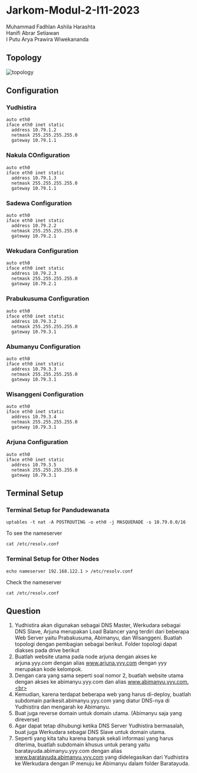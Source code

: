 # Jarkom-Modul-2-I11-2023
Muhammad Fadhlan Ashila Harashta <br>
Hanifi Abrar Setiawan <br>
I Putu Arya Prawira Wiwekananda <br>

## Topology
![topology](https://cdn.discordapp.com/attachments/934661338934943774/1161561002656157757/image.png?ex=6538befb&is=652649fb&hm=d18b00fa523b6e04a21c2b27281f381c6d5e7380716ddc05d688f2562594d2b1&)
## Configuration
### Yudhistira
```
auto eth0
iface eth0 inet static
  address 10.79.1.2
  netmask 255.255.255.255.0
  gateway 10.79.1.1
```
### Nakula COnfiguration
```
auto eth0
iface eth0 inet static
  address 10.79.1.3
  netmask 255.255.255.255.0
  gateway 10.79.1.1
```
### Sadewa Configuration
```
auto eth0
iface eth0 inet static
  address 10.79.2.2
  netmask 255.255.255.255.0
  gateway 10.79.2.1
```
### Wekudara Configuration
```
auto eth0
iface eth0 inet static
  address 10.79.2.3
  netmask 255.255.255.255.0
  gateway 10.79.2.1
```
### Prabukusuma Configuration
```
auto eth0
iface eth0 inet static
  address 10.79.3.2
  netmask 255.255.255.255.0
  gateway 10.79.3.1
```
### Abumanyu Configuration
```
auto eth0
iface eth0 inet static
  address 10.79.3.3
  netmask 255.255.255.255.0
  gateway 10.79.3.1
```
### Wisanggeni Configuration
```
auto eth0
iface eth0 inet static
  address 10.79.3.4
  netmask 255.255.255.255.0
  gateway 10.79.3.1
```
### Arjuna Configuration
```
auto eth0
iface eth0 inet static
  address 10.79.3.5
  netmask 255.255.255.255.0
  gateway 10.79.3.1
```
## Terminal Setup 
### Terminal Setup for Pandudewanata
```
uptables -t nat -A POSTROUTING -o eth0 -j MASQUERADE -s 10.79.0.0/16
```
To see the nameserver
```
cat /etc/resolv.conf
```
### Terminal Setup for Other Nodes
```
echo nameserver 192.168.122.1 > /etc/resolv.conf
```
Check the nameserver
```
cat /etc/resolv.conf
```
## Question
1. Yudhistira akan digunakan sebagai DNS Master, Werkudara sebagai DNS Slave, Arjuna merupakan Load Balancer yang terdiri dari beberapa Web Server yaitu Prabakusuma, Abimanyu, dan Wisanggeni. Buatlah topologi dengan pembagian sebagai berikut. Folder topologi dapat diakses pada drive berikut <br>
2. Buatlah website utama pada node arjuna dengan akses ke arjuna.yyy.com dengan alias www.arjuna.yyy.com dengan yyy merupakan kode kelompok.<br>
3. Dengan cara yang sama seperti soal nomor 2, buatlah website utama dengan akses ke abimanyu.yyy.com dan alias www.abimanyu.yyy.com.<br>
4. Kemudian, karena terdapat beberapa web yang harus di-deploy, buatlah subdomain parikesit.abimanyu.yyy.com yang diatur DNS-nya di Yudhistira dan mengarah ke Abimanyu.<br>
5. Buat juga reverse domain untuk domain utama. (Abimanyu saja yang direverse)<br>
6. Agar dapat tetap dihubungi ketika DNS Server Yudhistira bermasalah, buat juga Werkudara sebagai DNS Slave untuk domain utama.<br>
7. Seperti yang kita tahu karena banyak sekali informasi yang harus diterima, buatlah subdomain khusus untuk perang yaitu baratayuda.abimanyu.yyy.com dengan alias www.baratayuda.abimanyu.yyy.com yang didelegasikan dari Yudhistira ke Werkudara dengan IP menuju ke Abimanyu dalam folder Baratayuda.<br>
